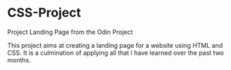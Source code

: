 # CSS-Project
Project Landing Page from the Odin Project

This project aims at creating a landing page for a website using HTML and CSS. It is a culmination of applying all that I have learned over the past two months.